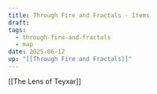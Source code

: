 ```yaml
---
title: Through Fire and Fractals - Items
draft: 
tags:
  - through-fire-and-fractals
  - map
date: 2025-06-12
up: "[[Through Fire and Fractals]]"
---
```


[[The Lens of Teyxar]]